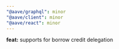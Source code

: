 ```yaml
---
"@aave/graphql": minor
"@aave/client": minor
"@aave/react": minor
---
```


**feat:** supports for borrow credit delegation

